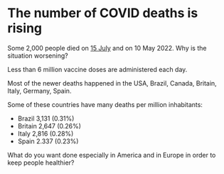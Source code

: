 # The number of COVID deaths is rising

Some 2,000 people died on [15 July](https://ourworldindata.org/explorers/coronavirus-data-explorer?zoomToSelection=true&time=2020-03-01..latest&facet=none&pickerSort=asc&pickerMetric=location&hideControls=false&Metric=Confirmed+deaths&Interval=7-day+rolling+average&Relative+to+Population=false&Color+by+test+positivity=false&country=IND~USA~GBR~CAN~DEU~FRA~OWID_WRL) and on 10 May 2022. Why is the situation worsening?

Less than 6 million vaccine doses are administered each day.

Most of the newer deaths happened in the USA, Brazil, Canada, Britain, Italy, Germany, Spain.

Some of these countries have many deaths per million inhabitants:

*   Brazil 3,131 (0.31%)
*   Britain 2,647 (0.26%)
*   Italy 2,816 (0.28%)
*   Spain 2.337 (0.23%)

What do you want done especially in America and in Europe in order to keep people healthier?